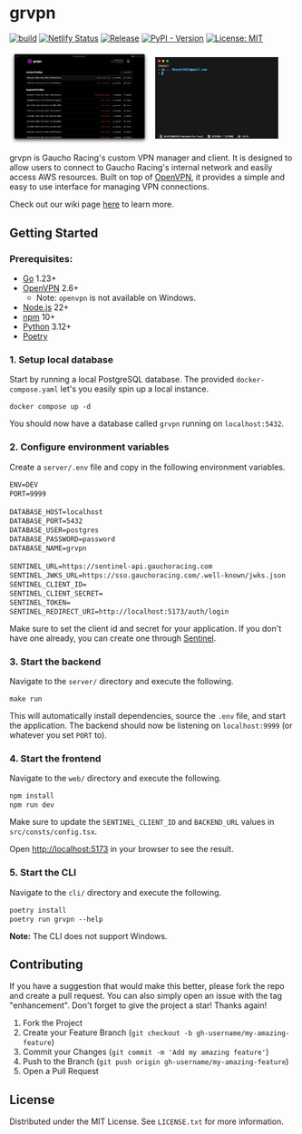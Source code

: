 # grvpn

[![build](https://github.com/Gaucho-Racing/grvpn/actions/workflows/build.yml/badge.svg)](https://github.com/Gaucho-Racing/grvpn/actions/workflows/build.yml)
[![Netlify Status](https://api.netlify.com/api/v1/badges/cb4594f3-e2b7-4753-b186-72824d1382cb/deploy-status)](https://app.netlify.com/projects/gr-vpn/deploys)
[![Release](https://img.shields.io/github/release/gaucho-racing/grvpn.svg)](https://github.com/gaucho-racing/grvpn/releases)
[![PyPI - Version](https://img.shields.io/pypi/v/grvpn)](https://pypi.org/project/grvpn/)
[![License: MIT](https://img.shields.io/badge/License-MIT-yellow.svg)](https://opensource.org/licenses/MIT)

<div style="display: flex; gap: 10px;">
  <img src="assets/web.png" alt="grvpn web" width="49%" style="object-fit: contain;" />
  <img src="assets/cli.gif" alt="grvpn cli" width="43%" style="object-fit: contain;" />
</div>

grvpn is Gaucho Racing's custom VPN manager and client. It is designed to allow users to connect to Gaucho Racing's internal network and easily access AWS resources. Built on top of [OpenVPN](https://openvpn.net/), it provides a simple and easy to use interface for managing VPN connections.

Check out our wiki page [here](https://wiki.gauchoracing.com/books/grvpn) to learn more.

## Getting Started

### Prerequisites:

- [Go](https://go.dev/doc/devel/release#go1.23.0) 1.23+
- [OpenVPN](https://formulae.brew.sh/formula/openvpn) 2.6+
  - Note: `openvpn` is not available on Windows.
- [Node.js](https://nodejs.org/en/download/) 22+
- [npm](https://docs.npmjs.com/downloading-and-installing-node-js-and-npm) 10+
- [Python](https://www.python.org/downloads/) 3.12+
- [Poetry](https://python-poetry.org/)

### 1. Setup local database

Start by running a local PostgreSQL database. The provided `docker-compose.yaml` let's you easily spin up a local instance.

```
docker compose up -d
```

You should now have a database called `grvpn` running on `localhost:5432`.

### 2. Configure environment variables

Create a `server/.env` file and copy in the following environment variables.

```
ENV=DEV
PORT=9999

DATABASE_HOST=localhost
DATABASE_PORT=5432
DATABASE_USER=postgres
DATABASE_PASSWORD=password
DATABASE_NAME=grvpn

SENTINEL_URL=https://sentinel-api.gauchoracing.com
SENTINEL_JWKS_URL=https://sso.gauchoracing.com/.well-known/jwks.json
SENTINEL_CLIENT_ID=
SENTINEL_CLIENT_SECRET=
SENTINEL_TOKEN=
SENTINEL_REDIRECT_URI=http://localhost:5173/auth/login
```

Make sure to set the client id and secret for your application. If you don't have one already, you can create one through [Sentinel](https://sso.gauchoracing.com/applications).

### 3. Start the backend

Navigate to the `server/` directory and execute the following.

```
make run
```

This will automatically install dependencies, source the `.env` file, and start the application. The backend should now be listening on `localhost:9999` (or whatever you set `PORT` to).

### 4. Start the frontend

Navigate to the `web/` directory and execute the following.

```
npm install
npm run dev
```

Make sure to update the `SENTINEL_CLIENT_ID` and `BACKEND_URL` values in `src/consts/config.tsx`.

Open [http://localhost:5173](http://localhost:5173) in your browser to see the result.

### 5. Start the CLI

Navigate to the `cli/` directory and execute the following.

```
poetry install
poetry run grvpn --help
```

**Note:** The CLI does not support Windows.

## Contributing

If you have a suggestion that would make this better, please fork the repo and create a pull request. You can also simply open an issue with the tag "enhancement".
Don't forget to give the project a star! Thanks again!

1. Fork the Project
2. Create your Feature Branch (`git checkout -b gh-username/my-amazing-feature`)
3. Commit your Changes (`git commit -m 'Add my amazing feature'`)
4. Push to the Branch (`git push origin gh-username/my-amazing-feature`)
5. Open a Pull Request

## License

Distributed under the MIT License. See `LICENSE.txt` for more information.
